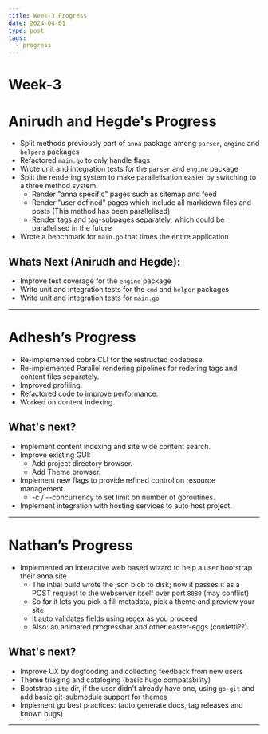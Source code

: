 ```yaml
---
title: Week-3 Progress
date: 2024-04-01
type: post
tags:
  - progress
---
```


# Week-3

# Anirudh and Hegde's Progress

- Split methods previously part of `anna` package among `parser`, `engine` and `helpers` packages
- Refactored `main.go` to only handle flags
- Wrote unit and integration tests for the `parser` and `engine` package
- Split the rendering system to make parallelisation easier by switching to a three method system.
  - Render "anna specific" pages such as sitemap and feed
  - Render "user defined" pages which include all markdown files and posts (This method has been parallelised)
  - Render tags and tag-subpages separately, which could be parallelised in the future
- Wrote a benchmark for `main.go` that times the entire application

## Whats Next (Anirudh and Hegde):

- Improve test coverage for the `engine` package
- Write unit and integration tests for the `cmd`  and `helper` packages
- Write unit and integration tests for `main.go`

---

# Adhesh’s Progress

- Re-implemented cobra CLI for the restructed codebase.
- Re-implemented Parallel rendering pipelines for redering tags and content files separately.
- Improved profiling.
- Refactored code to improve performance.
- Worked on content indexing.

## What's next?

- Implement content indexing and site wide content search.
- Improve existing GUI:
  - Add project directory browser.
  - Add Theme browser.
- Implement new flags to provide refined control on resource management.
  - -c / --concurrency to set limit on number of goroutines.
- Implement integration with hosting services to auto host project.

---

# Nathan’s Progress

- Implemented an interactive web based wizard to help a user bootstrap their anna site
  - The intial build wrote the json blob to disk; now it passes it as a POST request to the webserver itself over port `8080` (may conflict)
  - So far it lets you pick a fill metadata, pick a theme and preview your site
  - It auto validates fields using regex as you proceed
  - Also: an animated progressbar and other easter-eggs (confetti??) 

## What's next?

- Improve UX by dogfooding and collecting feedback from new users
- Theme triaging and cataloging (basic hugo compatability)
- Bootstrap `site` dir, if the user didn't already have one, using `go-git` and add basic git-submodule support for themes
- Implement go best practices: (auto generate docs, tag releases and known bugs)

---
